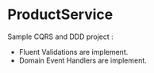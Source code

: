 # ProductService
Sample CQRS and DDD project :
</br>
* Fluent Validations are implement.
* Domain Event Handlers are implement.

